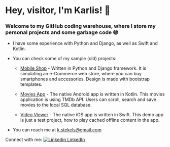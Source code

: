 # Hey, visitor, I'm Karlis! 👋

### Welcome to my GitHub coding warehouse, where I store my personal projects and some garbage code 😅

- I have some experience with Python and Django, as well as Swift and Kotlin.

- You can check some of my sample (old) projects:
  
  - [Mobile Shop](https://github.com/kstekels/MobileShop) - Written in Python and Django framework. It is simulating an e-Commerce web store, where you can buy smartphones and accessories. Design is made with bootstrap templates.
  
  - [Movies App](https://github.com/kstekels/MoviesTMDB) - The native Android app is written in Kotlin. This movies application is using TMDb API. Users can scroll, search and save movies to the local SQL database.
  
  - [Video Viewer](https://github.com/kstekels/Video-Viewer-App) - The native iOS app is written in Swift. This demo app is just a test project, how to play cached offline content in the app.

- You can reach me at k.stekels@gmail.com

Connect with me: [![Linkedin](https://i.stack.imgur.com/gVE0j.png) LinkedIn](https://www.linkedin.com/in/karlis-stekels-416941214)
